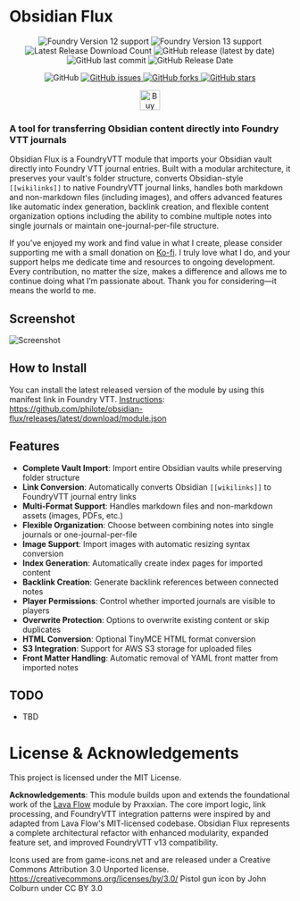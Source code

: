 # Obsidian Flux

<p align="center">
    <img alt="Foundry Version 12 support" src="https://img.shields.io/badge/Foundry-v12-informational">
    <img alt="Foundry Version 13 support" src="https://img.shields.io/badge/Foundry-v13-informational">
    <img alt="Latest Release Download Count" src="https://img.shields.io/github/downloads/philote/obsidian-flux/latest/total"> 
    <img alt="GitHub release (latest by date)" src="https://img.shields.io/github/v/release/philote/obsidian-flux"> 
    <img alt="GitHub last commit" src="https://img.shields.io/github/last-commit/philote/obsidian-flux">
    <img alt="GitHub Release Date" src="https://img.shields.io/github/release-date/philote/obsidian-flux?label=latest%20release" /> 
</p>
<p align="center">
    <img alt="GitHub" src="https://img.shields.io/github/license/philote/obsidian-flux"> 
    <a href="https://github.com/philote/obsidian-flux/issues">
        <img alt="GitHub issues" src="https://img.shields.io/github/issues/philote/obsidian-flux">
    </a> 
    <a href="https://github.com/philote/obsidian-flux/network">
        <img alt="GitHub forks" src="https://img.shields.io/github/forks/philote/obsidian-flux">
    </a> 
    <a href="https://github.com/philote/obsidian-flux/stargazers">
        <img alt="GitHub stars" src="https://img.shields.io/github/stars/philote/obsidian-flux">
    </a> 
</p>
<p align="center">
   	<a href='https://ko-fi.com/G2G3I91JQ' target='_blank'>
        <img height='36' style='border:0px;height:36px;' src='https://storage.ko-fi.com/cdn/kofi3.png?v=6' border='0' alt='Buy Me a Coffee at ko-fi.com' />
    </a>
</p>

### A tool for transferring Obsidian content directly into Foundry VTT journals

Obsidian Flux is a FoundryVTT module that imports your Obsidian vault directly into Foundry VTT journal entries. Built with a modular architecture, it preserves your vault's folder structure, converts Obsidian-style `[[wikilinks]]` to native FoundryVTT journal links, handles both markdown and non-markdown files (including images), and offers advanced features like automatic index generation, backlink creation, and flexible content organization options including the ability to combine multiple notes into single journals or maintain one-journal-per-file structure.

If you’ve enjoyed my work and find value in what I create, please consider supporting me with a small donation on [Ko-fi](https://ko-fi.com/G2G3I91JQ). I truly love what I do, and your support helps me dedicate time and resources to ongoing development. Every contribution, no matter the size, makes a difference and allows me to continue doing what I’m passionate about. Thank you for considering—it means the world to me.

## Screenshot
![Screenshot](assets/screenshot.webp)

## How to Install

You can install the latest released version of the module by using this manifest link in Foundry VTT. [Instructions](https://foundryvtt.com/article/tutorial/): https://github.com/philote/obsidian-flux/releases/latest/download/module.json

## Features
- **Complete Vault Import**: Import entire Obsidian vaults while preserving folder structure
- **Link Conversion**: Automatically converts Obsidian `[[wikilinks]]` to FoundryVTT journal entry links
- **Multi-Format Support**: Handles markdown files and non-markdown assets (images, PDFs, etc.)
- **Flexible Organization**: Choose between combining notes into single journals or one-journal-per-file
- **Image Support**: Import images with automatic resizing syntax conversion
- **Index Generation**: Automatically create index pages for imported content
- **Backlink Creation**: Generate backlink references between connected notes
- **Player Permissions**: Control whether imported journals are visible to players
- **Overwrite Protection**: Options to overwrite existing content or skip duplicates
- **HTML Conversion**: Optional TinyMCE HTML format conversion
- **S3 Integration**: Support for AWS S3 storage for uploaded files
- **Front Matter Handling**: Automatic removal of YAML front matter from imported notes

## TODO
- TBD

# License & Acknowledgements

This project is licensed under the MIT License.

**Acknowledgements**: This module builds upon and extends the foundational work of the [Lava Flow](https://github.com/Praxxian/lava-flow) module by Praxxian. The core import logic, link processing, and FoundryVTT integration patterns were inspired by and adapted from Lava Flow's MIT-licensed codebase. Obsidian Flux represents a complete architectural refactor with enhanced modularity, expanded feature set, and improved FoundryVTT v13 compatibility.

Icons used are from game-icons.net and are released under a Creative Commons Attribution 3.0 Unported license. https://creativecommons.org/licenses/by/3.0/
Pistol gun icon by John Colburn under CC BY 3.0
